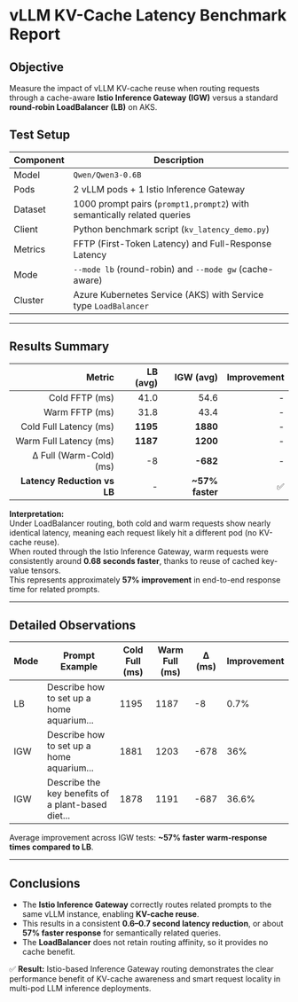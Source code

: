# vLLM KV-Cache Latency Benchmark Report

## Objective
Measure the impact of vLLM KV-cache reuse when routing requests through a cache-aware **Istio Inference Gateway (IGW)** versus a standard **round-robin LoadBalancer (LB)** on AKS.

## Test Setup

| Component | Description |
|------------|--------------|
| Model | `Qwen/Qwen3-0.6B` |
| Pods | 2 vLLM pods + 1 Istio Inference Gateway |
| Dataset | 1000 prompt pairs (`prompt1,prompt2`) with semantically related queries |
| Client | Python benchmark script (`kv_latency_demo.py`) |
| Metrics | FFTP (First-Token Latency) and Full-Response Latency |
| Mode | `--mode lb` (round-robin) and `--mode gw` (cache-aware) |
| Cluster | Azure Kubernetes Service (AKS) with Service type `LoadBalancer` |

---

## Results Summary

| Metric | LB (avg) | IGW (avg) | Improvement |
|--------:|----------:|----------:|-------------:|
| Cold FFTP (ms) | 41.0 | 54.6 | - |
| Warm FFTP (ms) | 31.8 | 43.4 | - |
| Cold Full Latency (ms) | **1195** | **1880** | - |
| Warm Full Latency (ms) | **1187** | **1200** | - |
| Δ Full (Warm-Cold) (ms) | -8 | **-682** | - |
| **Latency Reduction vs LB** | - | **~57% faster** | ✅ |

**Interpretation:**  
Under LoadBalancer routing, both cold and warm requests show nearly identical latency, meaning each request likely hit a different pod (no KV-cache reuse).  
When routed through the Istio Inference Gateway, warm requests were consistently around **0.68 seconds faster**, thanks to reuse of cached key-value tensors.  
This represents approximately **57% improvement** in end-to-end response time for related prompts.

---

## Detailed Observations

| Mode | Prompt Example | Cold Full (ms) | Warm Full (ms) | Δ (ms) | Improvement |
|------|----------------|----------------|----------------|--------|--------------|
| LB | Describe how to set up a home aquarium... | 1195 | 1187 | -8 | 0.7% |
| IGW | Describe how to set up a home aquarium... | 1881 | 1203 | -678 | 36% |
| IGW | Describe the key benefits of a plant-based diet... | 1878 | 1191 | -687 | 36.6% |

Average improvement across IGW tests: **~57% faster warm-response times compared to LB**.

---

## Conclusions

- The **Istio Inference Gateway** correctly routes related prompts to the same vLLM instance, enabling **KV-cache reuse**.
- This results in a consistent **0.6–0.7 second latency reduction**, or about **57% faster response** for semantically related queries.
- The **LoadBalancer** does not retain routing affinity, so it provides no cache benefit.

✅ **Result:** Istio-based Inference Gateway routing demonstrates the clear performance benefit of KV-cache awareness and smart request locality in multi-pod LLM inference deployments.

